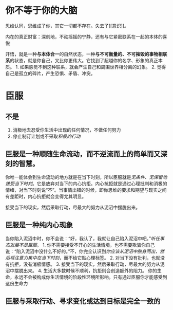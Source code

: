 
# 你不等于你的大脑
思维认同，思维成了你，其它一切都不存在。失去了[[意识]]。

内在的真正财富：深刻地，不动摇摇的宁静，还有与它紧密联系在一起的本体的喜悦

开悟，就是一种**与本体合一**的自然状态，一种**与不可衡量的、不可摧毁的事物相联系**的状态，就是你自己，又比你更伟大。它找到了超越你的名字、形象的真正本质。
	1. 如果感觉不到这种联系，就会产生自己和周围世界相分离的幻象。
	2. 觉得自己是孤立的碎片，产生恐惧、矛盾、冲突。

# 臣服
## 不是
1. 消极地去忍受你生活中出现的任何情况，不做任何努力
2. 停止制订计划或不采取*积极的行动* 

## 臣服是一种顺随**生命流动**，而不逆流而上的简单而又深刻的智慧。
你唯一能体会到生命流动的地方就是在当下时刻，所以臣服就是*无条件、无保留地接受当下时刻*。它是放弃对当下的内心抗拒。内心抗拒就是通过心理批判和消极的情绪，对当下时刻说“不”。当事情出错的时候，即你思维的要求和期望与现实之间有差距时，内心抗拒就会变得尤其明显。

接受当下的现实，然后采取行动，尽最大的努力从泥沼中摆脱出来。
## 臣服是一种纯内心现象
当你陷入泥沼中时，你不会说：“好，我认了，我就让自己陷入泥沼中吧。”*听任事态发展不是臣服*。
	1. 你不需要接受不开心的生活情境，也不需要欺骗你自己说：“陷入泥沼中没什么不好的。”不，你完全认识到*你应该从泥沼中脱身而出，然后将注意力集中在当下时刻*，而不给它贴心理标签。
	2. 对当下没有批判，也就没有抗拒，没有消极情感。
	3. 接受当下的现实，然后采取行动，尽最大的努力从泥沼中摆脱出来。
	4. 生活大多数时候不顺利，抗拒则会创造额外的阻力。
你的生命，永远不会被构成你生活情境的阶段性环境所影响。只有通过臣服你才能感受到这份生命力
## 臣服与采取行动、寻求变化或达到目标是完全一致的